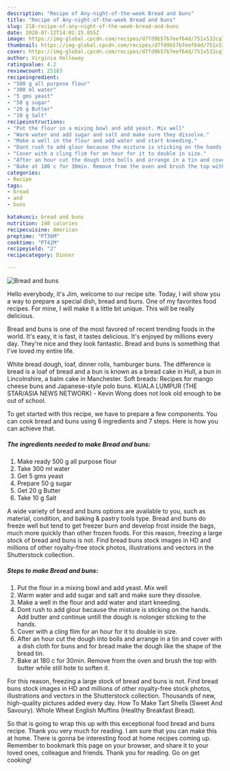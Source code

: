 ```yaml
---
description: "Recipe of Any-night-of-the-week Bread and buns"
title: "Recipe of Any-night-of-the-week Bread and buns"
slug: 218-recipe-of-any-night-of-the-week-bread-and-buns
date: 2020-07-12T14:01:15.855Z
image: https://img-global.cpcdn.com/recipes/d7fd9b57b7eef64d/751x532cq70/bread-and-buns-recipe-main-photo.jpg
thumbnail: https://img-global.cpcdn.com/recipes/d7fd9b57b7eef64d/751x532cq70/bread-and-buns-recipe-main-photo.jpg
cover: https://img-global.cpcdn.com/recipes/d7fd9b57b7eef64d/751x532cq70/bread-and-buns-recipe-main-photo.jpg
author: Virginia Holloway
ratingvalue: 4.2
reviewcount: 25183
recipeingredient:
- "500 g all purpose flour"
- "300 ml water"
- "5 gms yeast"
- "50 g sugar"
- "20 g Butter"
- "10 g Salt"
recipeinstructions:
- "Put the flour in a mixing bowl and add yeast. Mix well"
- "Warm water and add sugar and salt and make sure they dissolve."
- "Make a well in the flour and add water and start kneeding."
- "Dont rush to add glour because the misture is sticking on the hands. Add butter and continue untill the dough is nolonger sticking to the hands."
- "Cover with a cling flim for an hour for it to double in size."
- "After an hour cut the dough into bolls and arrange in a tin and cover with a dish cloth for buns and for bread make the dough like the shape of the bread tin."
- "Bake at 180 c for 30min. Remove from the oven and brush the top with butter while still hote to soften it."
categories:
- Recipe
tags:
- bread
- and
- buns

katakunci: bread and buns 
nutrition: 148 calories
recipecuisine: American
preptime: "PT36M"
cooktime: "PT42M"
recipeyield: "2"
recipecategory: Dinner

---
```



![Bread and buns](https://img-global.cpcdn.com/recipes/d7fd9b57b7eef64d/751x532cq70/bread-and-buns-recipe-main-photo.jpg)

Hello everybody, it's Jim, welcome to our recipe site. Today, I will show you a way to prepare a special dish, bread and buns. One of my favorites food recipes. For mine, I will make it a little bit unique. This will be really delicious.

Bread and buns is one of the most favored of recent trending foods in the world. It's easy, it is fast, it tastes delicious. It's enjoyed by millions every day. They're nice and they look fantastic. Bread and buns is something that I've loved my entire life.

White bread dough, loaf, dinner rolls, hamburger buns. The difference is bread is a loaf of bread and a bun is known as a bread cake in Hull, a bun in Lincolnshire, a balm cake in Manchester. Soft breads: Recipes for mango cheese buns and Japanese-style polo buns. KUALA LUMPUR (THE STAR/ASIA NEWS NETWORK) - Kevin Wong does not look old enough to be out of school.


To get started with this recipe, we have to prepare a few components. You can cook bread and buns using 6 ingredients and 7 steps. Here is how you can achieve that.

<!--inarticleads1-->

##### The ingredients needed to make Bread and buns:

1. Make ready 500 g all purpose flour
1. Take 300 ml water
1. Get 5 gms yeast
1. Prepare 50 g sugar
1. Get 20 g Butter
1. Take 10 g Salt


A wide variety of bread and buns options are available to you, such as material, condition, and baking &amp; pastry tools type. Bread and buns do freeze well but tend to get freezer burn and develop frost inside the bags, much more quickly than other frozen foods. For this reason, freezing a large stock of bread and buns is not. Find bread buns stock images in HD and millions of other royalty-free stock photos, illustrations and vectors in the Shutterstock collection. 

<!--inarticleads2-->

##### Steps to make Bread and buns:

1. Put the flour in a mixing bowl and add yeast. Mix well
1. Warm water and add sugar and salt and make sure they dissolve.
1. Make a well in the flour and add water and start kneeding.
1. Dont rush to add glour because the misture is sticking on the hands. Add butter and continue untill the dough is nolonger sticking to the hands.
1. Cover with a cling flim for an hour for it to double in size.
1. After an hour cut the dough into bolls and arrange in a tin and cover with a dish cloth for buns and for bread make the dough like the shape of the bread tin.
1. Bake at 180 c for 30min. Remove from the oven and brush the top with butter while still hote to soften it.


For this reason, freezing a large stock of bread and buns is not. Find bread buns stock images in HD and millions of other royalty-free stock photos, illustrations and vectors in the Shutterstock collection. Thousands of new, high-quality pictures added every day. How To Make Tart Shells (Sweet And Savoury). Whole Wheat English Muffins (Healthy Breakfast Bread). 

So that is going to wrap this up with this exceptional food bread and buns recipe. Thank you very much for reading. I am sure that you can make this at home. There is gonna be interesting food at home recipes coming up. Remember to bookmark this page on your browser, and share it to your loved ones, colleague and friends. Thank you for reading. Go on get cooking!
